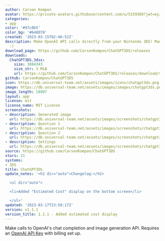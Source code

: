 ```yaml
---
author: Carson Kompon
avatar: https://private-avatars.githubusercontent.com/u/5159369?jwt=eyJhbGciOiJIUzI1NiIsInR5cCI6IkpXVCJ9.eyJpc3MiOiJnaXRodWIuY29tIiwiYXVkIjoicmF3LmdpdGh1YnVzZXJjb250ZW50LmNvbSIsImtleSI6ImtleTEiLCJleHAiOjE3MzQ2MzI5NDAsIm5iZiI6MTczNDYzMTc0MCwicGF0aCI6Ii91LzUxNTkzNjkifQ.WlWbff5trREL6jPtpDpPbMj6i1mji7bNeZLbPKQPXL4&v=4
categories:
- app
color: '#97c0b5'
color_bg: '#648078'
created: '2023-03-15T02:46:52Z'
description: Make OpenAI API calls directly from your Nintendo 3DS! Made with Lovebrew
  :)
download_page: https://github.com/CarsonKompon/ChatGPT3DS/releases
downloads:
  ChatGPT3DS.3dsx:
    size: 3884343
    size_str: 3 MiB
    url: https://github.com/CarsonKompon/ChatGPT3DS/releases/download/v1.1.1/ChatGPT3DS.3dsx
github: CarsonKompon/ChatGPT3DS
icon: https://db.universal-team.net/assets/images/icons/chatgpt3ds.png
image: https://db.universal-team.net/assets/images/images/chatgpt3ds.png
image_length: 10907
layout: app
license: mit
license_name: MIT License
screenshots:
- description: Generated image
  url: https://db.universal-team.net/assets/images/screenshots/chatgpt3ds/generated-image.png
- description: Question 1
  url: https://db.universal-team.net/assets/images/screenshots/chatgpt3ds/question-1.png
- description: Question 2
  url: https://db.universal-team.net/assets/images/screenshots/chatgpt3ds/question-2.png
- description: Settings
  url: https://db.universal-team.net/assets/images/screenshots/chatgpt3ds/settings.png
source: https://github.com/CarsonKompon/ChatGPT3DS
stars: 21
systems:
- 3DS
title: ChatGPT3DS
update_notes: '<h2 dir="auto">Changelog:</h2>

  <ul dir="auto">

  <li>Added "Estimated Cost" display on the bottom screen</li>

  </ul>'
updated: '2023-03-17T23:58:17Z'
version: v1.1.1
version_title: 1.1.1 - Added estimated cost display
---
```

Make calls to OpenAI's chat completion and image generation API. Requires an [OpenAI API Key](https://platform.openai.com/account/api-keys) with billing set up.